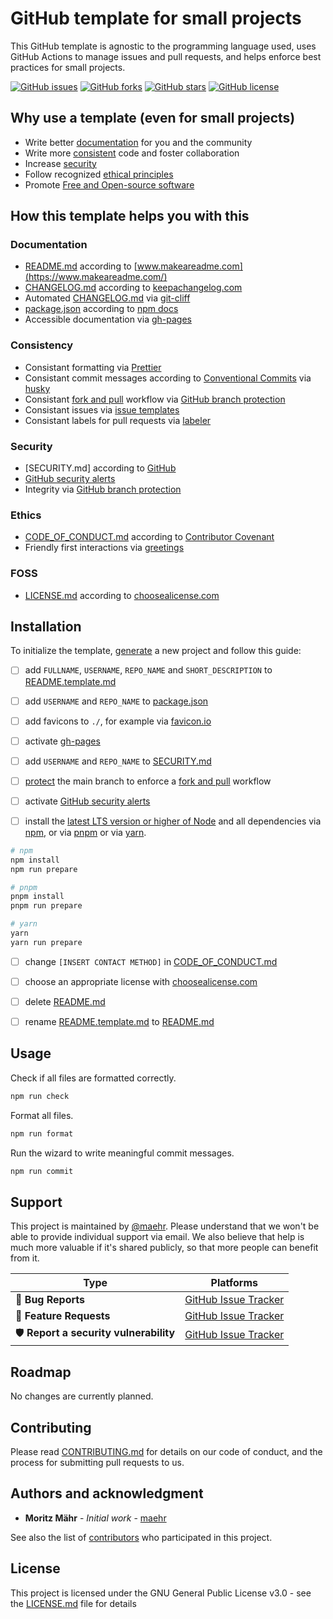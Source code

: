 # GitHub template for small projects

This GitHub template is agnostic to the programming language used, uses GitHub Actions to manage issues and pull requests, and helps enforce best practices for small projects.

[![GitHub issues](https://img.shields.io/github/issues/maehr/github-template.svg)](https://github.com/maehr/github-template/issues)
[![GitHub forks](https://img.shields.io/github/forks/maehr/github-template.svg)](https://github.com/maehr/github-template/network)
[![GitHub stars](https://img.shields.io/github/stars/maehr/github-template.svg)](https://github.com/maehr/github-template/stargazers)
[![GitHub license](https://img.shields.io/github/license/maehr/github-template.svg)](https://github.com/maehr/github-template/blob/main/LICENSE.md)

## Why use a template (even for small projects)

- Write better [documentation](#documentation) for you and the community
- Write more [consistent](#consistency) code and foster collaboration
- Increase [security](#security)
- Follow recognized [ethical principles](#ethics)
- Promote [Free and Open-source software](#foss)

## How this template helps you with this

### Documentation

- [README.md](README.md) according to [www.makeareadme.com](https://www.makeareadme.com/)
- [CHANGELOG.md](CHANGELOG.md) according to [keepachangelog.com](https://keepachangelog.com/)
- Automated [CHANGELOG.md](CHANGELOG.md) via [git-cliff](https://github.com/orhun/git-cliff)
- [package.json](package.json) according to [npm docs](https://docs.npmjs.com/cli/v7/configuring-npm/package-json)
- Accessible documentation via [gh-pages](https://help.github.com/en/articles/configuring-a-publishing-source-for-github-pages)

### Consistency

- Consistant formatting via [Prettier](https://prettier.io/)
- Consistant commit messages according to [Conventional Commits](https://www.conventionalcommits.org/en/v1.0.0/) via [husky](https://github.com/typicode/husky)
- Consistant [fork and pull](https://gist.github.com/Chaser324/ce0505fbed06b947d962) workflow via [GitHub branch protection](https://docs.github.com/en/repositories/configuring-branches-and-merges-in-your-repository/defining-the-mergeability-of-pull-requests/managing-a-branch-protection-rule)
- Consistant issues via [issue templates](https://docs.github.com/en/communities/using-templates-to-encourage-useful-issues-and-pull-requests/configuring-issue-templates-for-your-repository)
- Consistant labels for pull requests via [labeler](https://github.com/actions/labeler)

### Security

- [SECURITY.md] according to [GitHub](https://docs.github.com/en/code-security/getting-started/adding-a-security-policy-to-your-repository)
- [GitHub security alerts](https://github.blog/2017-11-16-introducing-security-alerts-on-github/)
- Integrity via [GitHub branch protection](https://docs.github.com/en/repositories/configuring-branches-and-merges-in-your-repository/defining-the-mergeability-of-pull-requests/managing-a-branch-protection-rule)

### Ethics

- [CODE_OF_CONDUCT.md](CODE_OF_CONDUCT.md) according to [Contributor Covenant](https://www.contributor-covenant.org/)
- Friendly first interactions via [greetings](https://github.com/actions/starter-workflows/blob/main/automation/greetings.yml)

### FOSS

- [LICENSE.md](LICENSE.md) according to [choosealicense.com](https://choosealicense.com/)

## Installation

To initialize the template, [generate](https://github.com/maehr/github-template/generate) a new project and follow this guide:

- [ ] add `FULLNAME`, `USERNAME`, `REPO_NAME` and `SHORT_DESCRIPTION` to [README.template.md](README.template.md)
- [ ] add `USERNAME` and `REPO_NAME` to [package.json](package.json)
- [ ] add favicons to `./`, for example via [favicon.io](https://favicon.io/)
- [ ] activate [gh-pages](https://help.github.com/en/articles/configuring-a-publishing-source-for-github-pages)

- [ ] add `USERNAME` and `REPO_NAME` to [SECURITY.md](SECURITY.md)
- [ ] [protect](https://help.github.com/en/articles/configuring-protected-branches) the main branch to enforce a [fork and pull](https://gist.github.com/Chaser324/ce0505fbed06b947d962) workflow
- [ ] activate [GitHub security alerts](https://github.blog/2017-11-16-introducing-security-alerts-on-github/)

- [ ] install the [latest LTS version or higher of Node](https://nodejs.org/en/download/) and all dependencies via [npm](https://www.npmjs.com/), or via [pnpm](https://pnpm.io/) or via [yarn](https://yarnpkg.com/).

```bash
# npm
npm install
npm run prepare

# pnpm
pnpm install
pnpm run prepare

# yarn
yarn
yarn run prepare
```

- [ ] change `[INSERT CONTACT METHOD]` in [CODE_OF_CONDUCT.md](CODE_OF_CONDUCT.md)

- [ ] choose an appropriate license with [choosealicense.com](https://choosealicense.com/)

- [ ] delete [README.md](README.md)
- [ ] rename [README.template.md](README.template.md) to [README.md](README.md)

## Usage

Check if all files are formatted correctly.

```bash
npm run check
```

Format all files.

```bash
npm run format
```

Run the wizard to write meaningful commit messages.

```bash
npm run commit
```

## Support

This project is maintained by [@maehr](https://github.com/maehr). Please understand that we won't be able to provide individual support via email. We also believe that help is much more valuable if it's shared publicly, so that more people can benefit from it.

| Type                                  | Platforms                                                               |
| ------------------------------------- | ----------------------------------------------------------------------- |
| 🚨 **Bug Reports**                    | [GitHub Issue Tracker](https://github.com/maehr/github-template/issues) |
| 🎁 **Feature Requests**               | [GitHub Issue Tracker](https://github.com/maehr/github-template/issues) |
| 🛡 **Report a security vulnerability** | [GitHub Issue Tracker](https://github.com/maehr/github-template/issues) |

## Roadmap

No changes are currently planned.

## Contributing

Please read [CONTRIBUTING.md](CONTRIBUTING.md) for details on our code of conduct, and the process for submitting pull requests to us.

## Authors and acknowledgment

- **Moritz Mähr** - _Initial work_ - [maehr](https://github.com/maehr)

See also the list of [contributors](https://github.com/maehr/github-template/graphs/contributors) who participated in this project.

## License

This project is licensed under the GNU General Public License v3.0 - see the [LICENSE.md](LICENSE.md) file for details
